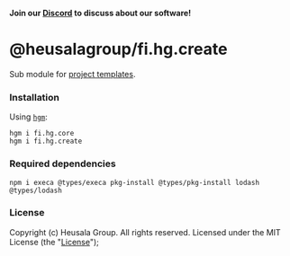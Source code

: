 **Join our [Discord](https://discord.gg/UBTrHxA78f) to discuss about our software!**

# @heusalagroup/fi.hg.create

Sub module for [project templates](https://hg.fi/#project-templates).

### Installation

Using [`hgm`](https://github.com/heusalagroup/hgm):

```shell
hgm i fi.hg.core
hgm i fi.hg.create
```

### Required dependencies

```shell
npm i execa @types/execa pkg-install @types/pkg-install lodash @types/lodash
```

### License

Copyright (c) Heusala Group. All rights reserved. Licensed under the MIT License (the "[License](./LICENSE)");
